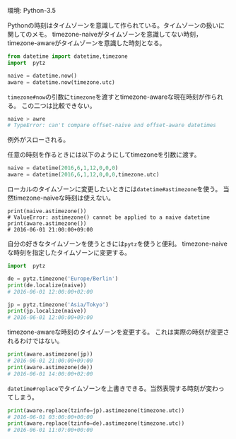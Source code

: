 環境: Python-3.5

Pythonの時刻はタイムゾーンを意識して作られている。タイムゾーンの扱いに関してのメモ。
timezone-naiveがタイムゾーンを意識してない時刻，timezone-awareがタイムゾーンを意識した時刻となる。

```python
from datetime import datetime,timezone
import  pytz

naive = datetime.now()
aware = datetime.now(timezone.utc)
```
`timezone#now`の引数に`timezone`を渡すとtimezone-awareな現在時刻が作られる。
この二つは比較できない。

```python
naive > awre 
# TypeError: can't compare offset-naive and offset-aware datetimes
```
例外がスローされる。

任意の時刻を作るときには以下のようにしてtimezoneを引数に渡す。

```python
naive = datetime(2016,6,1,12,0,0,0)
aware = datetime(2016,6,1,12,0,0,0,timezone.utc)
```

ローカルのタイムゾーンに変更したいときには`datetime#astimezone`を使う。
当然timezone-naiveな時刻は使えない。

```
print(naive.astimezone())
# ValueError: astimezone() cannot be applied to a naive datetime
print(aware.astimezone())
# 2016-06-01 21:00:00+09:00
```

自分の好きなタイムゾーンを使うときには`pytz`を使うと便利。
timezone-naiveな時刻を指定したタイムゾーンに変更する。

```python
import  pytz

de = pytz.timezone('Europe/Berlin')
print(de.localize(naive))
# 2016-06-01 12:00:00+02:00

jp = pytz.timezone('Asia/Tokyo')
print(jp.localize(naive))
# 2016-06-01 12:00:00+09:00
```

timezone-awareな時刻のタイムゾーンを変更する。
これは実際の時刻が変更されるわけではない。

```python
print(aware.astimezone(jp))
# 2016-06-01 21:00:00+09:00
print(aware.astimezone(de))
# 2016-06-01 14:00:00+02:00
```

`datetime#replace`でタイムゾーンを上書きできる。当然表現する時刻が変わってしまう。

```python
print(aware.replace(tzinfo=jp).astimezone(timezone.utc))
# 2016-06-01 03:00:00+00:00
print(aware.replace(tzinfo=de).astimezone(timezone.utc))
# 2016-06-01 11:07:00+00:00
```
